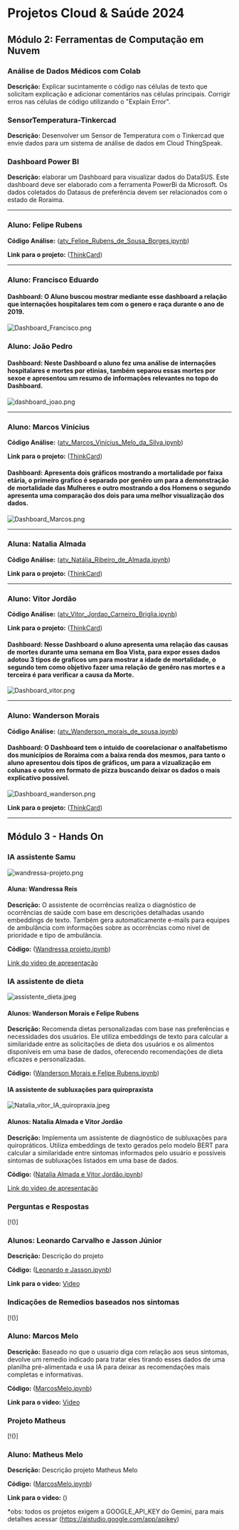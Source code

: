 # Projetos Cloud & Saúde 2024
## Módulo 2: Ferramentas de Computação em Nuvem 

### Análise de Dados Médicos com Colab
**Descrição:** Explicar sucintamente o código nas células de texto que solicitam explicação e adicionar comentários nas células principais. Corrigir erros nas células de código utilizando o "Explain Error".

### SensorTemperatura-Tinkercad
**Descrição:** Desenvolver um Sensor de Temperatura com o Tinkercad que envie dados para um sistema de análise de
dados em Cloud ThingSpeak.

### Dashboard Power BI
**Descrição:** elaborar um Dashboard para visualizar dados do DataSUS. Este dashboard deve ser elaborado com a ferramenta PowerBi da Microsoft. Os dados coletados do Datasus de preferência devem ser relacionados com o estado de Roraima. 

---
### Aluno: Felipe Rubens
**Código Análise:** ([atv_Felipe_Rubens_de_Sousa_Borges.ipynb](https://github.com/projcloudufrr/turma2024ufrr/blob/feature/Projetos%20Modulo%202/Felipe/atv_Felipe_Rubens_de_Sousa_Borges.ipynb))

**Link para o projeto:** ([ThinkCard](https://www.tinkercad.com/things/4SQ9AHTL2pP-monitortempfelipe?sharecode=RTGepJqr-uXVsKc7RJUJ8x_UsDfjqV4p6MegV7u-wIM))

---

### Aluno: Francisco Eduardo
#### Dashboard: O Aluno buscou mostrar mediante esse dashboard a relação que internações hospitalares tem com o genero e raça durante o ano de 2019.
![Dashboard_Francisco.png](https://github.com/projcloudufrr/turma2024ufrr/blob/feature/Projetos%20Modulo%202/Francisco/Dashboard_Francisco.png)

### Aluno: João Pedro
#### Dashboard: Neste Dashboard o aluno fez uma análise de internações hospitalares e mortes por etinias, também separou essas mortes por sexoe e apresentou um resumo de informações relevantes no topo do Dashboard.
![dashboard_joao.png](https://github.com/projcloudufrr/turma2024ufrr/blob/feature/Projetos%20Modulo%202/Jo%C3%A3o/dashboard_joao.png)

---

### Aluno: Marcos Vinicius
**Código Análise:** ([atv_Marcos_Vinícius_Melo_da_Silva.ipynb](https://github.com/projcloudufrr/turma2024ufrr/blob/feature/Projetos%20Modulo%202/Marcos/atv_Marcos_Vin%C3%ADcius_Melo_da_Silva.ipynb))

**Link para o projeto:** ([ThinkCard](https://www.tinkercad.com/things/kQOLLhzGwka-circuito-marcos?sharecode=xUYUkmxPdfUXh3gXA0C2ZyHaa2Skcwzs5Q49wECMvxk))

#### Dashboard: Apresenta dois gráficos mostrando a mortalidade por faixa etária, o primeiro grafico é separado por genêro um para a demonstração de mortalidade das Mulheres e outro mostrando a dos Homens o segundo apresenta uma comparação dos dois para uma melhor visualização dos dados.
![Dashboard_Marcos.png](https://github.com/projcloudufrr/turma2024ufrr/blob/feature/Projetos%20Modulo%202/Marcos/Dashboard_Marcos.png)

---

### Aluna: Natalia Almada
**Código Análise:** ([atv_Natália_Ribeiro_de_Almada.ipynb](https://github.com/projcloudufrr/turma2024ufrr/blob/feature/Projetos%20Modulo%202/Natalia/atv_Nat%C3%A1lia_Ribeiro_de_Almada.ipynb))

**Link para o projeto:** ([ThinkCard](https://www.tinkercad.com/things/6FjREF3zkdg-spectacular-maimu-projeto-cloud-natalia?sharecode=LHM568lGxgRnW5jjkUhhfXkooaRkH4sMRrP-3z_Kyx8))

---

### Aluno: Vitor Jordão
**Código Análise:** ([atv_Vitor_Jordao_Carneiro_Briglia.ipynb](https://github.com/projcloudufrr/turma2024ufrr/blob/feature/Projetos%20Modulo%202/Vitor/atv_Vitor_Jordao_Carneiro_Briglia.ipynb))

**Link para o projeto:** ([ThinkCard](https://www.tinkercad.com/things/epMCJyJiCfX-atv-2?sharecode=u7-e7KcU099hiVd0cmIkaIaVvRbCXoaIwJtrPCwD8a4))

#### Dashboard: Nesse Dashboard o aluno apresenta uma relação das causas de mortes durante uma semana em Boa Vista, para expor esses dados adotou 3 tipos de graficos um para mostrar a idade de mortalidade, o segundo tem como objetivo fazer uma relação de genêro nas mortes e a terceira é para verificar a causa da Morte.
![Dashboard_vitor.png](https://github.com/projcloudufrr/turma2024ufrr/blob/feature/Projetos%20Modulo%202/Vitor/Dashboard_vitor.png)

---

### Aluno: Wanderson Morais
**Código Análise:** ([atv_Wanderson_morais_de_sousa.ipynb](https://github.com/projcloudufrr/turma2024ufrr/blob/feature/Projetos%20Modulo%202/Wanderson/atv_Wanderson_morais_de_sousa.ipynb))

#### Dashboard: O Dashboard tem o intuido de coorelacionar o analfabetismo dos municípios de Roraima com a baixa renda dos mesmos, para tanto o aluno apresentou dois tipos de gráficos, um para a vizualização em colunas e outro em formato de pizza buscando deixar os dados o mais explicativo possível. 
![Dashboard_wanderson.png](https://github.com/projcloudufrr/turma2024ufrr/blob/feature/Projetos%20Modulo%202/Wanderson/Dashboard_wanderson.png)

**Link para o projeto:** ([ThinkCard](https://www.tinkercad.com/things/3nglgjTBrVx-temp-wanderson/editel?sharecode=Pu7Fguk1saxgk9Deh5STQc88FkSxDLIbW1vDBR2dGVM))

---

## Módulo 3 - Hands On

### IA assistente Samu

![wandressa-projeto.png](https://github.com/projcloudufrr/turma2024ufrr/blob/main/Projetos%20Modulo%203/Wandressa/wandressa-projeto.png)

#### Aluna: Wandressa Reis  

**Descrição:** O assistente de ocorrências realiza o diagnóstico de ocorrências de saúde com base em descrições detalhadas usando embeddings de texto. Também gera automaticamente e-mails para equipes de ambulância com informações sobre as ocorrências como nivel de prioridade e tipo de ambulância. 

**Código:** ([Wandressa projeto.ipynb](https://github.com/projcloudufrr/turma2024ufrr/blob/main/Projetos%20Modulo%203/Wandressa/wandressa_projeto.ipynb))

[Link do video de apresentação](https://drive.google.com/file/d/1oQ5WppDsCv3mju1ukLedUVqwRPH1tnjo/view?usp=sharing)


### IA assistente de dieta

![assistente_dieta.jpeg](https://github.com/projcloudufrr/turma2024ufrr/blob/main/Projetos%20Modulo%203/Wanderson%20e%20Felipe/assistente_dieta.jpeg)

#### Alunos: Wanderson Morais e Felipe Rubens

**Descrição:** Recomenda dietas personalizadas com base nas preferências e necessidades dos usuários. Ele utiliza embeddings de texto para calcular a similaridade entre as solicitações de dieta dos usuários e os alimentos disponíveis em uma base de dados, oferecendo recomendações de dieta eficazes e personalizadas.

**Código:** ([Wanderson Morais e Felipe Rubens.ipynb](https://github.com/projcloudufrr/turma2024ufrr/blob/main/Projetos%20Modulo%203/Wanderson%20e%20Felipe/Wanderson_e_Felipe_Assistente_de_dieta.ipynb))


#### IA assistente de subluxações para quiropraxista

![Natalia_vitor_IA_quiropraxia.jpeg](https://github.com/projcloudufrr/turma2024ufrr/blob/main/Projetos%20Modulo%203/Natalia%20e%20Vitor/Natalia_vitor_IA_quiropraxia.jpeg)

#### Alunos: Natalia Almada e Vitor Jordão

**Descrição:** Implementa um assistente de diagnóstico de subluxações para quiropráticos. Utiliza embeddings de texto gerados pelo modelo BERT para calcular a similaridade entre sintomas informados pelo usuário e possíveis sintomas de subluxações listados em uma base de dados.

**Código:** ([Natalia Almada e Vitor Jordão.ipynb](https://github.com/projcloudufrr/turma2024ufrr/blob/main/Projetos%20Modulo%203/Natalia%20e%20Vitor/natalia_vitor_assistente_luxa%C3%A7%C3%A3o.ipynb))

[Link do video de apresentação](https://drive.google.com/file/d/1E_2xmjdxZSHgi2l1GsMPUghKvMPhfjFF/view?usp=drive_link)

### Perguntas e Respostas

[!()]

### Alunos: Leonardo Carvalho e Jasson Júnior

**Descrição:** Descrição do projeto

**Código:** ([Leonardo e Jasson.ipynb](https://github.com/projcloudufrr/turma2024ufrr/blob/main/Projetos%20Modulo%203/Leonardo%20e%20Jasson/Leonardo_e_Jasson.ipynb))

**Link para o video:** [Video](https://github.com/projcloudufrr/turma2024ufrr/blob/main/Projetos%20Modulo%203/Leonardo%20e%20Jasson/Leonardo%20Carvalho%20Video%20demonstrativo.mp4)

### Indicações de Remedios baseados nos sintomas

[!()]

### Aluno: Marcos Melo

**Descrição:** Baseado no que o usuario diga com relação aos seus sintomas, devolve um remedio indicado para tratar eles tirando esses dados de uma planilha pré-alimentada e usa IA para deixar as recomendações mais completas e informativas.

**Código:** ([MarcosMelo.ipynb](https://github.com/projcloudufrr/turma2024ufrr/blob/main/Projetos%20Modulo%203/Marcos/MarcosMelo.ipynb))

**Link para o video:** [Video]( https://youtu.be/qk2lpom6kgM)

### Projeto Matheus

[!()]

### Aluno: Matheus Melo

**Descrição:** Descrição projeto Matheus Melo

**Código:** ([MarcosMelo.ipynb](https://github.com/projcloudufrr/turma2024ufrr/blob/main/Projetos%20Modulo%203/Matheus/MatheusMelo.ipynb))

**Link para o video:** ()


*obs: todos os projetos exigem a GOOGLE_API_KEY do Gemini, para mais detalhes acessar (https://aistudio.google.com/app/apikey)
